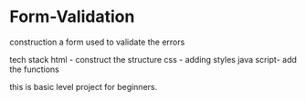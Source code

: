 # Form-Validation

construction a form used to validate the errors 

tech stack 
html - construct the structure
css - adding styles
java script- add the functions 

this is basic level project for beginners.
